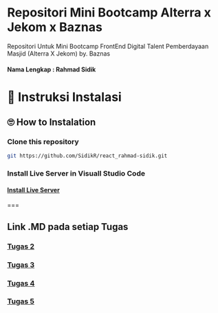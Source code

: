 # Repositori Mini Bootcamp Alterra x Jekom x Baznas
Repositori Untuk Mini Bootcamp FrontEnd Digital Talent Pemberdayaan Masjid (Alterra X Jekom) by. Baznas
#### Nama Lengkap : Rahmad Sidik

# 📌 Instruksi Instalasi
## 🙄 How to Instalation
### Clone this repository

```bash
git https://github.com/SidikR/react_rahmad-sidik.git
```
### Install Live Server in Visuall Studio Code


#### [Install Live Server](https://github.com/SidikR/react_rahmad-sidik/blob/main/2_Opening%20-%20Introduction%20Algorithm%20-%20Computational%20Thinking%20-%20Orginization%20in%20Computer%20(OS)/Praktikum/Link.md "Install Live Server")

===

## Link .MD pada setiap Tugas
### [Tugas 2](https://github.com/SidikR/react_rahmad-sidik/blob/main/2_Opening%20-%20Introduction%20Algorithm%20-%20Computational%20Thinking%20-%20Orginization%20in%20Computer%20(OS)/Praktikum/Link.md "Lihat di Google Doc")

### [Tugas 3](https://github.com/SidikR/react_rahmad-sidik/blob/main/3_Version%20Control%20and%20Branch%20Management%20(Git)/Praktikum/ReadMe.md)

### [Tugas 4](https://github.com/SidikR/react_rahmad-sidik/blob/main/4_%20Figma%20Introduction%20Interface%20Dimension/Praktikum/ReadMe.md)
### [Tugas 5](https://github.com/SidikR/react_rahmad-sidik/blob/main/5_HTML/Praktikum/ReadMe.md)
